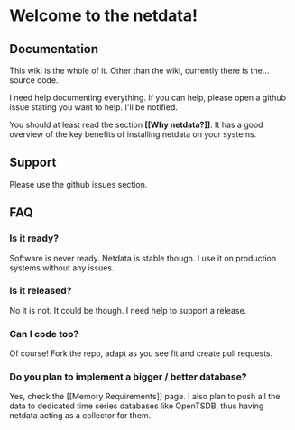 # Welcome to the netdata!

## Documentation

This wiki is the whole of it. Other than the wiki, currently there is the... source code.

I need help documenting everything. If you can help, please open a github issue stating you want to help. I'll be notified.

You should at least read the section **[[Why netdata?]]**. It has a good overview of the key benefits of installing netdata on your systems.

## Support

Please use the github issues section.

## FAQ

### Is it ready?

Software is never ready. Netdata is stable though. I use it on production systems without any issues.

### Is it released?

No it is not. It could be though. I need help to support a release.

### Can I code too?

Of course! Fork the repo, adapt as you see fit and create pull requests.

### Do you plan to implement a bigger / better database?

Yes, check the [[Memory Requirements]] page. I also plan to push all the data to dedicated time series databases like OpenTSDB, thus having netdata acting as a collector for them.

### 